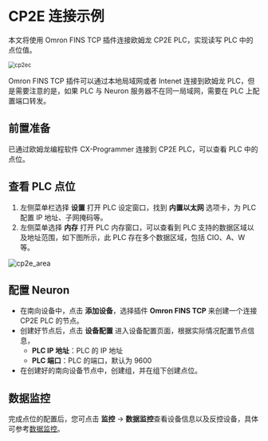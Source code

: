 # CP2E 连接示例

本文将使用 Omron FINS TCP 插件连接欧姆龙 CP2E PLC，实现读写 PLC 中的点位值。

<img src="./assets/cp2ec.jpg" alt="cp2ec" style="zoom:80%;" />

Omron FINS TCP 插件可以通过本地局域网或者 Intenet 连接到欧姆龙 PLC，但是需要注意的是，如果 PLC 与 Neuron 服务器不在同一局域网，需要在 PLC 上配置端口转发。

## 前置准备

已通过欧姆龙编程软件 CX-Programmer 连接到 CP2E PLC，可以查看 PLC 中的点位。

## 查看 PLC 点位

1. 左侧菜单栏选择 **设置** 打开 PLC 设定窗口，找到 **内置以太网** 选项卡，为 PLC 配置 IP 地址、子网掩码等。
2. 左侧菜单选择 **内存** 打开 PLC 内存窗口，可以查看到 PLC 支持的数据区域以及地址范围，如下图所示，此 PLC 存在多个数据区域，包括 CIO、A、W 等。

![cp2e_area](./assets/cp2e_zh.png)

## 配置 Neuron
* 在南向设备中，点击 **添加设备**，选择插件 **Omron FINS TCP** 来创建一个连接 CP2E PLC 的节点。
* 创建好节点后，点击 **设备配置** 进入设备配置页面，根据实际情况配置节点信息，
	* **PLC IP 地址**：PLC 的 IP 地址
	* **PLC 端口**：PLC 的端口，默认为 9600
* 在创建好的南向设备节点中，创建组，并在组下创建点位。

## 数据监控

完成点位的配置后，您可点击 **监控** -> **数据监控**查看设备信息以及反控设备，具体可参考[数据监控](../../../../../usage/monitoring.md)。